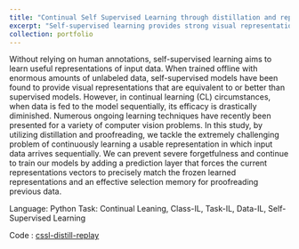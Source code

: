 ```yaml
---
title: "Continual Self Supervised Learning through distillation and replay"
excerpt: "Self-supervised learning provides strong visual representations from unlabeled data offline, but struggles in continual learning, which this study addresses using distillation, proofreading, and a prediction layer to prevent forgetting. <br/><img src='/images/cssl.png'>"
collection: portfolio
---
```

Without relying on human annotations, self-supervised learning aims to learn useful representations of input data. When trained offline with enormous amounts of unlabeled data, self-supervised models have been found to provide visual representations that are equivalent to or better than supervised models. However, in continual learning (CL) circumstances, when data is fed to the model sequentially, its efficacy is drastically diminished. Numerous ongoing learning techniques have recently been presented for a variety of computer vision problems. In this study, by utilizing distillation and proofreading, we tackle the extremely challenging problem of continuously learning a usable representation in which input data arrives sequentially. We can prevent severe forgetfulness and continue to train our models by adding a prediction layer that forces the current representations vectors to precisely match the frozen learned representations and an effective selection memory for proofreading previous data.

Language: Python
Task: Continual Leaning, Class-IL, Task-IL, Data-IL, Self-Supervised Learning

Code : [cssl-distill-replay](https://github.com/ensea-internship-2022/cssl-distill-replay)
